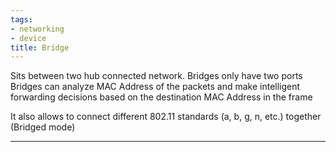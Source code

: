```yaml
---
tags:
- networking
- device
title: Bridge
---
```


Sits between two hub connected network. Bridges only have two ports  
Bridges can analyze MAC Address of the packets and make intelligent forwarding decisions based on the destination MAC Address in the frame

It also allows to connect different 802.11 standards (a, b, g, n, etc.) together (Bridged mode)

---